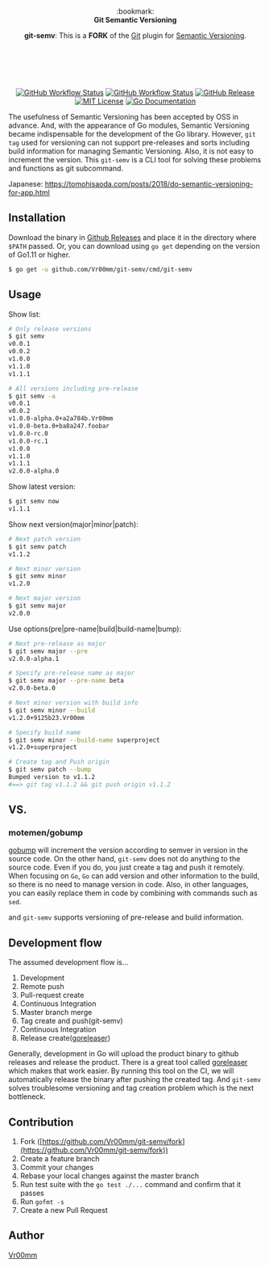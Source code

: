 <p align="center"><br><br><br><br>
:bookmark:<br>
<b>Git Semantic Versioning</b>
</p>

<p align="center">
  <strong>git-semv</strong>: This is a <b>FORK</b> of the <a href="https://git-scm.com/">Git</a> plugin for <a href="https://semver.org/">Semantic Versioning</a>.
</p><br><br><br><br>

<p align="center">
  <a href="https://github.com/Vr00mm/git-semv/actions/workflows/test.yml"><img alt="GitHub Workflow Status" src="https://img.shields.io/github/workflow/status/Vr00mm/git-semv/Test?label=Test&style=for-the-badge"></a>
  <a href="https://github.com/Vr00mm/git-semv/actions/workflows/build.yml"><img alt="GitHub Workflow Status" src="https://img.shields.io/github/workflow/status/Vr00mm/git-semv/Build%20by%20matrix?style=for-the-badge"></a>
  <a href="https://github.com/Vr00mm/git-semv/releases"><img src="http://img.shields.io/github/release/Vr00mm/git-semv.svg?style=for-the-badge" alt="GitHub Release"></a>
  <a href="https://github.com/Vr00mm/git-semv/blob/main/LICENSE"><img src="http://img.shields.io/badge/license-MIT-blue.svg?style=for-the-badge" alt="MIT License"></a>
  <a href="http://godoc.org/github.com/vr00mm/git-semv"><img src="http://img.shields.io/badge/go-documentation-blue.svg?style=for-the-badge" alt="Go Documentation"></a>
</p>

The usefulness of Semantic Versioning has been accepted by OSS in advance.
And, with the appearance of Go modules, Semantic Versioning became indispensable for the development of the Go library.
However, `git tag` used for versioning can not support pre-releases and sorts including build information for managing Semantic Versioning.
Also, it is not easy to increment the version.
This `git-semv` is a CLI tool for solving these problems and functions as git subcommand.

Japanese: https://tomohisaoda.com/posts/2018/do-semantic-versioning-for-app.html

Installation
--

Download the binary in [Github Releases][release] and place it in the directory where `$PATH` passed.
Or, you can download using `go get` depending on the version of Go1.11 or higher.

```sh
$ go get -u github.com/Vr00mm/git-semv/cmd/git-semv
```

Usage
--

Show list:

```sh
# Only release versions
$ git semv
v0.0.1
v0.0.2
v1.0.0
v1.1.0
v1.1.1

# All versions including pre-release
$ git semv -a
v0.0.1
v0.0.2
v1.0.0-alpha.0+a2a784b.Vr00mm
v1.0.0-beta.0+ba8a247.foobar
v1.0.0-rc.0
v1.0.0-rc.1
v1.0.0
v1.1.0
v1.1.1
v2.0.0-alpha.0
```

Show latest version:

```sh
$ git semv now
v1.1.1
```

Show next version(major|minor|patch):

```sh
# Next patch version
$ git semv patch
v1.1.2

# Next minor version
$ git semv minor
v1.2.0

# Next major version
$ git semv major
v2.0.0
```

Use options(pre|pre-name|build|build-name|bump):

```sh
# Next pre-release as major
$ git semv major --pre
v2.0.0-alpha.1

# Specify pre-release name as major
$ git semv major --pre-name beta
v2.0.0-beta.0

# Next minor version with build info
$ git semv minor --build
v1.2.0+9125b23.Vr00mm

# Specify build name
$ git semv minor --build-name superproject
v1.2.0+superproject

# Create tag and Push origin
$ git semv patch --bump
Bumped version to v1.1.2
#==> git tag v1.1.2 && git push origin v1.1.2
```

[release]: https://github.com/Vr00mm/git-semv/releases

VS.
--

### motemen/gobump

[gobump][gobump] will increment the version according to semver in version in the source code.
On the other hand, `git-semv` does not do anything to the source code.
Even if you do, you just create a tag and push it remotely.
When focusing on `Go`, `Go` can add version and other information to the build, so there is no need to manage version in code.
Also, in other languages, you can easily replace them in code by combining with commands such as `sed`.

and `git-semv` supports versioning of pre-release and build information.

[gobump]: https://github.com/motemen/gobump

Development flow
--

The assumed development flow is...

1. Development
1. Remote push
1. Pull-request create
1. Continuous Integration
1. Master branch merge
1. Tag create and push(git-semv)
1. Continuous Integration
1. Release create([goreleaser][goreleaser])

Generally, development in Go will upload the product binary to github releases and release the product.
There is a great tool called [goreleaser][goreleaser] which makes that work easier.
By running this tool on the CI, we will automatically release the binary after pushing the created tag.
And `git-semv` solves troublesome versioning and tag creation problem which is the next bottleneck.

[goreleaser]: https://github.com/goreleaser/goreleaser

Contribution
------------

1. Fork ([https://github.com/Vr00mm/git-semv/fork](https://github.com/Vr00mm/git-semv/fork))
1. Create a feature branch
1. Commit your changes
1. Rebase your local changes against the master branch
1. Run test suite with the `go test ./...` command and confirm that it passes
1. Run `gofmt -s`
1. Create a new Pull Request

Author
--

[Vr00mm](https://github.com/Vr00mm)
